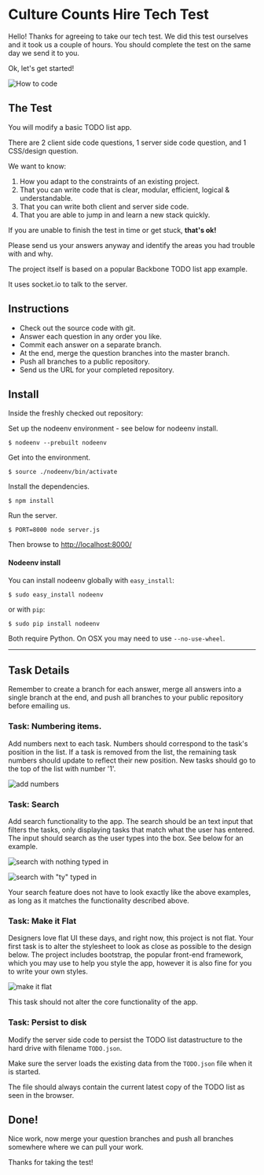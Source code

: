 # Culture Counts Hire Tech Test

Hello! Thanks for agreeing to take our tech test. We did this test ourselves and it took us a couple of hours. You should complete the test on the same day we send it to you.

Ok, let's get started!

![How to code](https://bitbucket.org/culturecounts1/hire-tech-test-completed/raw/master/how-to-code.gif)

## The Test

You will modify a basic TODO list app.

There are 2 client side code questions, 1 server side code question, and 1 CSS/design question.

We want to know:

 1. How you adapt to the constraints of an existing project.
 2. That you can write code that is clear, modular, efficient, logical & understandable.
 3. That you can write both client and server side code.
 4. That you are able to jump in and learn a new stack quickly.

If you are unable to finish the test in time or get stuck, **that's ok!**

Please send us your answers anyway and identify the areas you had trouble with and why.

The project itself is based on a popular Backbone TODO list app example.

It uses socket.io to talk to the server.

## Instructions

 * Check out the source code with git.
 * Answer each question in any order you like.
 * Commit each answer on a separate branch.
 * At the end, merge the question branches into the master branch.
 * Push all branches to a public repository.
 * Send us the URL for your completed repository.

## Install

Inside the freshly checked out repository:

Set up the nodeenv environment - see below for nodeenv install.

	$ nodeenv --prebuilt nodeenv

Get into the environment.

	$ source ./nodeenv/bin/activate

Install the dependencies.

	$ npm install

Run the server.

	$ PORT=8000 node server.js

Then browse to <http://localhost:8000/>

#### Nodeenv install

You can install nodeenv globally with `easy_install`:

	$ sudo easy_install nodeenv

or with `pip`:

	$ sudo pip install nodeenv

Both require Python. On OSX you may need to use `--no-use-wheel`.

---

## Task Details

Remember to create a branch for each answer, merge all answers into a single branch at the end, and push all branches to your public repository before emailing us.

### Task: Numbering items.

Add numbers next to each task. Numbers should correspond to the task's position in the list. If a task is removed from the list, the remaining task numbers should update to reflect their new position. New tasks should go to the top of the list with number '1'.

![add numbers](http://i.imgur.com/nrJT5s5.png)

### Task: Search

Add search functionality to the app. The search should be an text input that filters the tasks, only displaying tasks that match what the user has entered. The input should search as the user types into the box. See below for an example.

![search with nothing typed in](http://i.imgur.com/EyLyOPH.png)

![search with "ty" typed in](http://i.imgur.com/I831JQg.png)

Your search feature does not have to look exactly like the above examples, as long as it matches the functionality described above.

### Task: Make it Flat

Designers love flat UI these days, and right now, this project is not flat. Your first task is to alter the stylesheet to look as close as possible to the design below. The project includes bootstrap, the popular front-end framework, which you may use to help you style the app, however it is also fine for you to write your own styles.

![make it flat](http://i.imgur.com/5Oe5SN0.png)

This task should not alter the core functionality of the app.

### Task: Persist to disk

Modify the server side code to persist the TODO list datastructure to the hard drive with filename `TODO.json`.

Make sure the server loads the existing data from the `TODO.json` file when it is started.

The file should always contain the current latest copy of the TODO list as seen in the browser.

## Done!

Nice work, now merge your question branches and push all branches somewhere where we can pull your work.

Thanks for taking the test!
